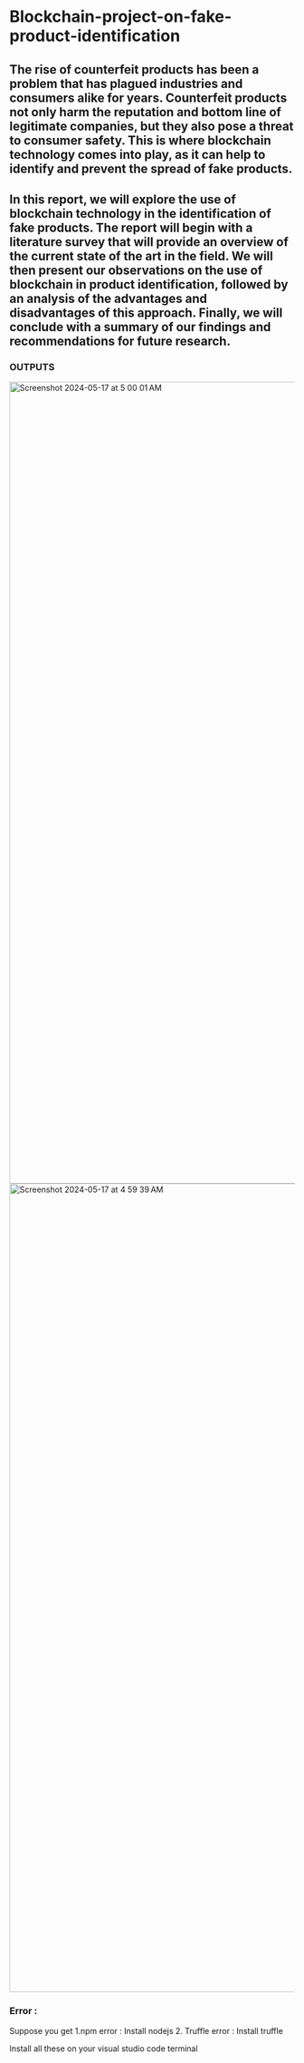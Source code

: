 # Blockchain-project-on-fake-product-identification
## The rise of counterfeit products has been a problem that has plagued industries and consumers alike for years. Counterfeit products not only harm the reputation and bottom line of legitimate companies, but they also pose a threat to consumer safety. This is where blockchain technology comes into play, as it can help to identify and prevent the spread of fake products.
## In this report, we will explore the use of blockchain technology in the identification of fake products. The report will begin with a literature survey that will provide an overview of the current state of the art in the field. We will then present our observations on the use of blockchain in product identification, followed by an analysis of the advantages and disadvantages of this approach. Finally, we will conclude with a summary of our findings and recommendations for future research.

### OUTPUTS
<img width="1414" alt="Screenshot 2024-05-17 at 5 00 01 AM" src="https://github.com/nithinreddy03/Blockchain-project-on-fake-product-identification/assets/122984348/8e278012-79fa-422d-b112-eeae0dc9ca9e">

<img width="1426" alt="Screenshot 2024-05-17 at 4 59 39 AM" src="https://github.com/nithinreddy03/Blockchain-project-on-fake-product-identification/assets/122984348/ecfffab2-28f3-4b80-9807-07feae78f0ba">

### Error : 

Suppose you get 
1.npm error : Install nodejs
2. Truffle error : Install truffle 

Install all these on your visual studio code terminal 
